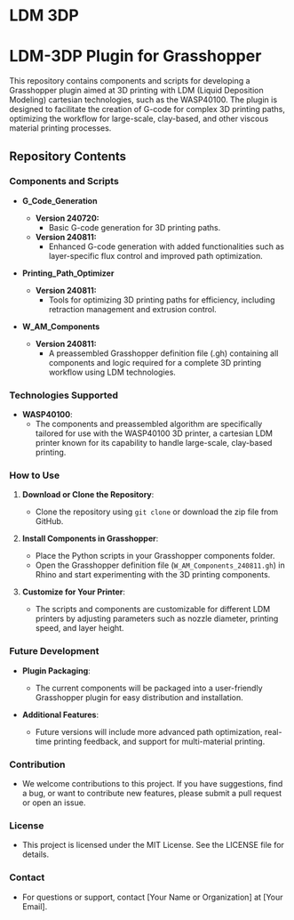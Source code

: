 # LDM 3DP

# LDM-3DP Plugin for Grasshopper

This repository contains components and scripts for developing a Grasshopper plugin aimed at 3D printing 
with LDM (Liquid Deposition Modeling) cartesian technologies, such as the WASP40100. The plugin is designed 
to facilitate the creation of G-code for complex 3D printing paths, optimizing the workflow for large-scale, 
clay-based, and other viscous material printing processes.

## Repository Contents

### Components and Scripts

- **G_Code_Generation**
  - **Version 240720:** 
    - Basic G-code generation for 3D printing paths.
  - **Version 240811:** 
    - Enhanced G-code generation with added functionalities such as layer-specific flux control 
      and improved path optimization.

- **Printing_Path_Optimizer**
  - **Version 240811:** 
    - Tools for optimizing 3D printing paths for efficiency, including retraction management and extrusion control.

- **W_AM_Components**
  - **Version 240811:** 
    - A preassembled Grasshopper definition file (.gh) containing all components and logic required for a complete 
      3D printing workflow using LDM technologies.

### Technologies Supported

- **WASP40100**: 
  - The components and preassembled algorithm are specifically tailored for use with the WASP40100 3D printer, 
    a cartesian LDM printer known for its capability to handle large-scale, clay-based printing.

### How to Use

1. **Download or Clone the Repository**:
    - Clone the repository using `git clone` or download the zip file from GitHub.

2. **Install Components in Grasshopper**:
    - Place the Python scripts in your Grasshopper components folder.
    - Open the Grasshopper definition file (`W_AM_Components_240811.gh`) in Rhino and start experimenting 
      with the 3D printing components.

3. **Customize for Your Printer**:
    - The scripts and components are customizable for different LDM printers by adjusting parameters such as 
      nozzle diameter, printing speed, and layer height.

### Future Development

- **Plugin Packaging**:
  - The current components will be packaged into a user-friendly Grasshopper plugin for easy distribution 
    and installation.
  
- **Additional Features**:
  - Future versions will include more advanced path optimization, real-time printing feedback, and support 
    for multi-material printing.

### Contribution

- We welcome contributions to this project. If you have suggestions, find a bug, or want to contribute new features, 
  please submit a pull request or open an issue.

### License

- This project is licensed under the MIT License. See the LICENSE file for details.

### Contact

- For questions or support, contact [Your Name or Organization] at [Your Email].

 
